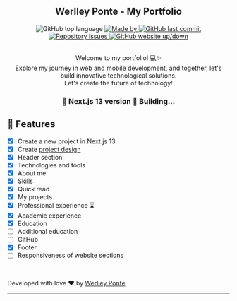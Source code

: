 <h2 align="center">Werlley Ponte - My Portfolio</h2>

<div align="center">
  <img alt="GitHub top language" src="https://img.shields.io/github/languages/top/werlleyg/werlleyg-portfolio?color=9747FF">

  <a href="https://www.linkedin.com/in/werlleyg/" target="_blank" rel="noopener noreferrer">
    <img alt="Made by" src="https://img.shields.io/badge/developed%20by-Werlley Ponte-9747FF">
  </a>
  
  <a href="https://github.com/werlleyh/werlleyg-portfolio/commits/main">
    <img alt="GitHub last commit" src="https://img.shields.io/github/last-commit/werlleyg/werlleyg-portfolio?color=9747FF">
  </a>

  <a href="https://github.com/werlleyg/werlleyg-portfolio/issues">
    <img alt="Repository issues" src="https://img.shields.io/github/issues/werlleyg/werlleyg-portfolio?color=9747FF">
  </a>

  <a href="https://werlleyponte.dev.br">
    <img alt="GitHub website up/down" src="https://img.shields.io/website-up-down-green-red/https/werlleyponte.dev.br.svg">
  </a>
</div>
<br/>
<p align="center">
  Welcome to my portfolio! 💻✨<br/>
  Explore my journey in web and mobile development, and together, let's build innovative technological solutions.<br/>
  Let's create the future of technology!  
</p>

<h3 align="center">🚧 Next.js 13 version 🚀 Building... </h3>

## :space_invader: Features

- [x] Create a new project in Next.js 13
- [x] Create [project design](https://www.figma.com/proto/LGc0OJcbH9csxwqYMUtvJY/my-portfolio?type=design&node-id=1-2&t=j2S8C5rYAQLEcstk-1&scaling=min-zoom&page-id=0%3A1&starting-point-node-id=1%3A2&mode=design)
- [x] Header section
- [x] Technologies and tools
- [x] About me
- [x] Skills
- [x] Quick read
- [x] My projects
- [x] Professional experience :hourglass:
- [x] Academic experience
- [x] Education
- [ ] Additional education
- [ ] GitHub
- [x] Footer
- [ ] Responsiveness of website sections

<br/>

Developed with love ❤️ by [Werlley Ponte](https://linkedin.com/in/werlleyg)

---
